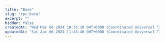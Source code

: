 ```yaml
---
title: "Base"
slug: "rpc-base"
excerpt: ""
hidden: false
createdAt: "Wed Mar 06 2024 10:35:18 GMT+0000 (Coordinated Universal Time)"
updatedAt: "Sat Apr 06 2024 11:43:46 GMT+0000 (Coordinated Universal Time)"
---
```

